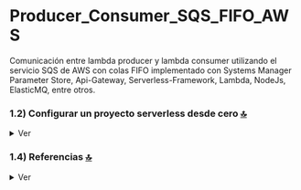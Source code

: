 # Producer_Consumer_SQS_FIFO_AWS
Comunicación entre lambda producer y lambda consumer utilizando el servicio SQS de AWS con colas FIFO implementado con Systems Manager Parameter Store, Api-Gateway, Serverless-Framework, Lambda, NodeJs, ElasticMQ, entre otros.


### 1.2) Configurar un proyecto serverless desde cero [🔝](#índice-)

<details>
  <summary>Ver</summary>
 
 <br>
 
  
* Creamos un entorno de trabajo a través de algún ide, luego de crear una carpeta nos posicionamos sobre la misma
```git
cd 'projectName'
```
* Instalamos Serverless Framework de forma global si es que aún no lo hemos realizado
```git
npm install -g serverless
```
* Verificamos la versión de Serverless instalada
```git
sls -v
```
* Inicializamos un template de serverles
```git
serverless create --template aws-nodejs
```
* Inicializamos un proyecto npm
```git
npm init -y
```
* Instalamos serverless offline 
```git
npm i serverless-offline --save-dev
```
* Instalamos serverless ssm 
```git
npm i serverless-offline-ssm --save-dev
```
* Instalamos [serverless SQS](https://www.npmjs.com/package/serverless-offline-sqs)
```git
npm i serverless-offline-sqs
```
* Instalamos [serverles elasticmq](https://www.npmjs.com/package/serverless-offline-elasticmq)
```git
npm i serverless-offline-elasticmq
```
* Una vez instalado git, lo inicializamos en nuestro proyecto
```git
git init
```
* Asiganmos la uri del remoto
```git
git remote add origin https://github.com/andresWeitzel/Microservice_Mercadolibre_Users_AWS
```
* Traemos los cambios del remoto
```git
git pull origin master
```
* Agregamos lo local, commitiamos y pusheamos
```git
git add .
git commit -m "Updated x"
git push origin master
```



<br>

</details>

### 1.4) Referencias [🔝](#índice-)

<details>
  <summary>Ver</summary>
 
 <br>

#### Conceptos SQS
 * [Conceptos claves aws sqs](https://fourtheorem.com/what-do-you-need-to-know-about-sqs/)
 * [Diferencias SQS SNS](https://aws.amazon.com/it/sqs/faqs/)

<br>

</details>
